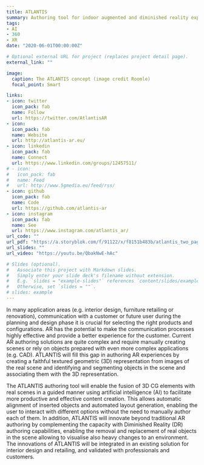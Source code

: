 ```yaml
---
title: ATLANTIS
summary: Authoring tool for indoor augmented and diminished reality experiences.
tags:
- AI
- 360
- XR
date: "2020-06-01T00:00:00Z"

# Optional external URL for project (replaces project detail page).
external_link: ""

image:
  caption: The ATLANTIS concept (image credit Roomle)
  focal_point: Smart

links:
- icon: twitter
  icon_pack: fab
  name: Follow
  url: https://twitter.com/AtlantisAR
- icon:
  icon_pack: fab
  name: Website
  url: http://atlantis-ar.eu/
- icon: linkedin
  icon_pack: fab
  name: Connect
  url: https://www.linkedin.com/groups/12457511/
# - icon:
#   icon_pack: fab
#   name: Feed
#   url: http://www.5gmedia.eu/feed/rss/
- icon: github
  icon_pack: fab
  name: Code
  url: https://github.com/atlantis-ar
- icon: instagram
  icon_pack: fab
  name: See
  url: https://www.instagram.com/atlantis_ar/
url_code: ""
url_pdf: "https://a.storyblok.com/f/91122/x/f8151b483b/atlantis_two_page_leaflet.pdf"
url_slides: ""
url_video: "https://youtu.be/QbakNwE-hAc"

# Slides (optional).
#   Associate this project with Markdown slides.
#   Simply enter your slide deck's filename without extension.
#   E.g. `slides = "example-slides"` references `content/slides/example-slides.md`.
#   Otherwise, set `slides = ""`.
# slides: example
---
```


In many application areas (e.g. interior design, furniture retailing or renovation), communication with a customer or future user during the planning and design phase it is crucial for selecting the right products and configurations. AR has the potential to make the communication processes highly effective and provide a better experience for the customer. Current AR authoring solutions are quite complex and require manually creating scenes or rely on objects prepared with even more complex applications (e.g. CAD). ATLANTIS will fill this gap in authoring AR experiences by creating a faithful textured geometric (3D) representation from images of the real scene and identifying and segmenting objects in the scene and associating them with the 3D representation.

The ATLANTIS authoring tool will enable the fusion of 3D CG elements with real scenes in a guided manner using artificial intelligence (AI) to facilitate more productive and effective content creation. This allows automatic alignment of inserted objects and automated layout generation, enabling the user to interact with different options without the need to manually author each of them. In addition, ATLANTIS will innovate beyond traditional AR authoring by complementing the capacity with Diminished Reality (DR) authoring capabilities, enabling the removal and replacement of real objects in the scene allowing to visualise also heavy changes to an environment. The innovations of ATLANTIS will be integrated in an existing solution for interior design and retailing, and validated with professionals and customers.